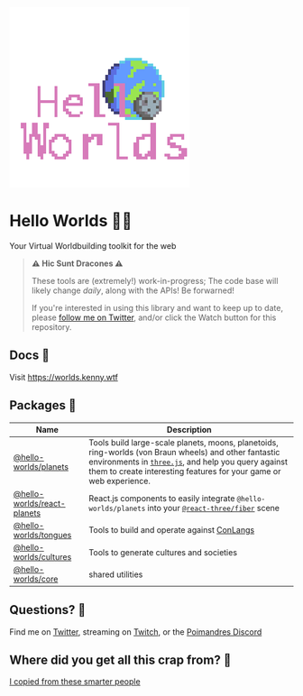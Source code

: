 ![logo](logo.png)

# Hello Worlds 👋🌐

Your Virtual Worldbuilding toolkit for the web

> **⚠ Hic Sunt Dracones ⚠**
>
> These tools are (extremely!) work-in-progress; The code base will likely change _daily_, along with the APIs! Be forwarned!
>
> If you're interested in using this library and want to keep up to date, please [follow me on Twitter](https://twitter.com/KennyPirman), and/or click the Watch button for this repository.

## Docs 📄

Visit https://worlds.kenny.wtf

## Packages 🎁

| Name                                                    | Description                                                                                                                                                                                                                                        |
| ------------------------------------------------------- | -------------------------------------------------------------------------------------------------------------------------------------------------------------------------------------------------------------------------------------------------- |
| [@hello-worlds/planets](./packages/planets)             | Tools build large-scale planets, moons, planetoids, ring-worlds (von Braun wheels) and other fantastic environments in [`three.js`](threejs.org/), and help you query against them to create interesting features for your game or web experience. |
| [@hello-worlds/react-planets](./packages/react-planets) | React.js components to easily integrate `@hello-worlds/planets` into your [`@react-three/fiber`](https://github.com/pmndrs/drei) scene                                                                                                             |
| [@hello-worlds/tongues](./packages/tongues)             | Tools to build and operate against [ConLangs](https://en.wikipedia.org/wiki/Constructed_language)                                                                                                                                                  |
| [@hello-worlds/cultures](./packages/cultures)           | Tools to generate cultures and societies                                                                                                                                                                                                           |
| [@hello-worlds/core](./packages/core)                   | shared utilities                                                                                                                                                                                                                                   |

## Questions? 💬

Find me on [Twitter](https://twitter.com/KennyPirman), streaming on [Twitch](https://www.twitch.tv/kennycreates), or the [Poimandres Discord](https://discord.gg/aAYjm2p7c7)

## Where did you get all this crap from? 🤔

[I copied from these smarter people](./SOURCES.md)
